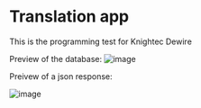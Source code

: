 # Translation app
This is the programming test for Knightec Dewire


Preview of the database:
![image](https://user-images.githubusercontent.com/39117571/118272920-9963a980-b4c3-11eb-906d-f01ef221eee4.png)

Preivew of a json response:

![image](https://user-images.githubusercontent.com/39117571/118273008-b26c5a80-b4c3-11eb-9d51-2c46cce1961c.png)

